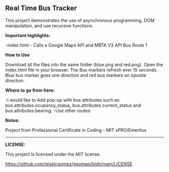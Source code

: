 ## Real Time Bus Tracker

This project demonstrates the use of asynchronous programming, DOM manipulation, and use recursive functions.

**Important highlights:**

-index.html - Calls a Google Maps API and MBTA V3 API Bus Route 1

**How to Use**

Download all the files into the same folder (blue.png and red.png). Open the index.html file in your browser. The Bus markers refresh ever 15 seconds. Blue bus marker goes one direction and red bus markers on oposite direction.

**Where to go from here:**

-I would like to Add pop-up with bus attributes such as: bus.attributes.ocupancy_status, bus.attributes.current_status and bus.attributes.bearing.
-Use other routes

**Notes:**

Project from Professional Certificate in Coding - MIT xPRO/Emeritus

---
**LICENSE:**

This project is licensed under the MIT license.

https://github.com/giselcgomez/geomap/blob/main/LICENSE
